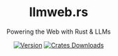 <div align="center">

# llmweb.rs   
Powering the Web with Rust & LLMs

[![Version](https://img.shields.io/crates/v/llmweb)](https://crates.io/crates/llmweb)
[![Crates Downloads](https://img.shields.io/crates/d/llmweb?logo=rust)](https://crates.io/crates/llmweb)

</div>
